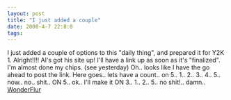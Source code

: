 ```yaml
---
layout: post
title: "I just added a couple"
date: 2000-4-7 22:8:0
tags: 
---
```


I just added a couple of options to this "daily thing", and prepared it for Y2K 1. Alright!!!! Al's got his site up! I'll have a link up as soon as it's "finalized". I'm almost done my chips. (see yesterday) Oh.. looks like I have the go ahead to post the link. Here goes.. lets have a count.. on 5.. 1.. 2.. 3.. 4.. 5.. now.. no.. shit.. ON 5.. ok.. I'll make it ON 3.. 1.. 2.. 5.. no shit!.. damn.. [WonderFlur][1]



   [1]: http://www.geocities.com/wonderflur/
